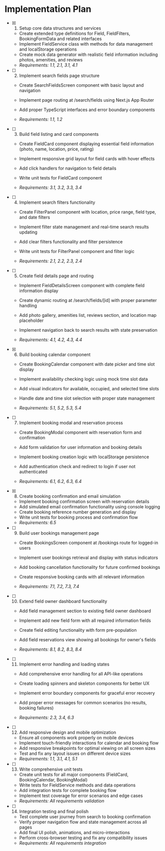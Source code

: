 # Implementation Plan

- [x] 1. Setup core data structures and services


  - Create extended type definitions for Field, FieldFilters, BookingFormData and related interfaces
  - Implement FieldService class with methods for data management and localStorage operations
  - Create mock data generator with realistic field information including photos, amenities, and reviews
  - _Requirements: 1.1, 2.1, 3.1, 4.1_



- [ ] 2. Implement search fields page structure
  - Create SearchFieldsScreen component with basic layout and navigation
  - Implement page routing at /search/fields using Next.js App Router


  - Add proper TypeScript interfaces and error boundary components
  - _Requirements: 1.1, 1.2_

- [ ] 3. Build field listing and card components
  - Create FieldCard component displaying essential field information (photo, name, location, price, rating)


  - Implement responsive grid layout for field cards with hover effects
  - Add click handlers for navigation to field details
  - Write unit tests for FieldCard component
  - _Requirements: 3.1, 3.2, 3.3, 3.4_




- [ ] 4. Implement search filters functionality
  - Create FilterPanel component with location, price range, field type, and date filters
  - Implement filter state management and real-time search results updating
  - Add clear filters functionality and filter persistence



  - Write unit tests for FilterPanel component and filter logic
  - _Requirements: 2.1, 2.2, 2.3, 2.4_

- [ ] 5. Create field details page and routing
  - Implement FieldDetailsScreen component with complete field information display


  - Create dynamic routing at /search/fields/[id] with proper parameter handling
  - Add photo gallery, amenities list, reviews section, and location map placeholder
  - Implement navigation back to search results with state preservation
  - _Requirements: 4.1, 4.2, 4.3, 4.4_



- [x] 6. Build booking calendar component




  - Create BookingCalendar component with date picker and time slot display
  - Implement availability checking logic using mock time slot data
  - Add visual indicators for available, occupied, and selected time slots
  - Handle date and time slot selection with proper state management


  - _Requirements: 5.1, 5.2, 5.3, 5.4_





- [ ] 7. Implement booking modal and reservation process
  - Create BookingModal component with reservation form and confirmation
  - Add form validation for user information and booking details
  - Implement booking creation logic with localStorage persistence




  - Add authentication check and redirect to login if user not authenticated
  - _Requirements: 6.1, 6.2, 6.3, 6.4_

- [x] 8. Create booking confirmation and email simulation


  - Implement booking confirmation screen with reservation details
  - Add simulated email confirmation functionality using console logging
  - Create booking reference number generation and display
  - Write unit tests for booking process and confirmation flow
  - _Requirements: 6.5_




- [ ] 9. Build user bookings management page
  - Create BookingsScreen component at /bookings route for logged-in users
  - Implement user bookings retrieval and display with status indicators



  - Add booking cancellation functionality for future confirmed bookings
  - Create responsive booking cards with all relevant information
  - _Requirements: 7.1, 7.2, 7.3, 7.4_




- [ ] 10. Extend field owner dashboard functionality
  - Add field management section to existing field owner dashboard
  - Implement add new field form with all required information fields
  - Create field editing functionality with form pre-population


  - Add field reservations view showing all bookings for owner's fields
  - _Requirements: 8.1, 8.2, 8.3, 8.4_

- [ ] 11. Implement error handling and loading states
  - Add comprehensive error handling for all API-like operations



  - Create loading spinners and skeleton components for better UX
  - Implement error boundary components for graceful error recovery
  - Add proper error messages for common scenarios (no results, booking failures)
  - _Requirements: 2.3, 3.4, 6.3_

- [ ] 12. Add responsive design and mobile optimization
  - Ensure all components work properly on mobile devices
  - Implement touch-friendly interactions for calendar and booking flow
  - Add responsive breakpoints for optimal viewing on all screen sizes
  - Test and fix any layout issues on different device sizes
  - _Requirements: 1.1, 3.1, 4.1, 5.1_

- [ ] 13. Write comprehensive unit tests
  - Create unit tests for all major components (FieldCard, BookingCalendar, BookingModal)
  - Write tests for FieldService methods and data operations
  - Add integration tests for complete booking flow
  - Implement test coverage for error scenarios and edge cases
  - _Requirements: All requirements validation_

- [ ] 14. Integration testing and final polish
  - Test complete user journey from search to booking confirmation
  - Verify proper navigation flow and state management across all pages
  - Add final UI polish, animations, and micro-interactions
  - Perform cross-browser testing and fix any compatibility issues
  - _Requirements: All requirements integration_